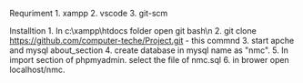 Requriment 
    1. xampp
    2. vscode
    3. git-scm

Installtion
    1. In c:\xampp\htdocs folder open git bash\n
    2. git clone https://github.com/computer-teche/Project.git  -       this commnd
    3. start apche and mysql about_section
    4. create database in mysql name as "nmc".
    5. In import section of phpmyadmin. select the file of nmc.sql
    6. in brower open localhost/nmc. 
